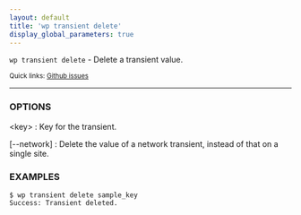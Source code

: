 ```yaml
---
layout: default
title: 'wp transient delete'
display_global_parameters: true
---
```


`wp transient delete` - Delete a transient value.

<small>Quick links: <a href="https://github.com/wp-cli/wp-cli/issues?q=is%3Aopen+label%3Acommand%3Atransient-delete+sort%3Aupdated-desc">Github issues</a></small>

<hr />

### OPTIONS

&lt;key&gt;
: Key for the transient.

[\--network]
: Delete the value of a network transient, instead of that on a single site.

### EXAMPLES

    $ wp transient delete sample_key
    Success: Transient deleted.



